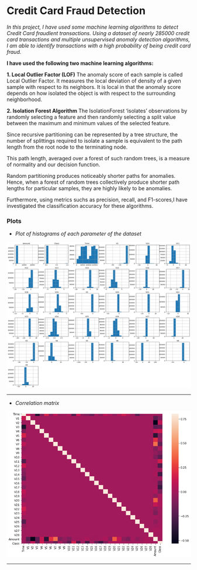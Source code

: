 # Credit Card Fraud Detection

*In this project, I have used some machine learning algorithms to detect Credit Card fraudlent transactions. Using a dataset of nearly 285000 credit card transactions and multiple unsupervised anomaly detection algorithms, I am able to identify transactions with a high probability of being credit card fraud.*

**I have used the following two machine learning algorithms:**

**1. Local Outlier Factor (LOF)**
The anomaly score of each sample is called Local Outlier Factor. It measures the local deviation of density of a given sample with respect to its neighbors. It is local in that the anomaly score depends on how isolated the object is with respect to the surrounding neighborhood.

**2. Isolation Forest Algorithm**
The IsolationForest ‘isolates’ observations by randomly selecting a feature and then randomly selecting a split value between the maximum and minimum values of the selected feature.

Since recursive partitioning can be represented by a tree structure, the number of splittings required to isolate a sample is equivalent to the path length from the root node to the terminating node.

This path length, averaged over a forest of such random trees, is a measure of normality and our decision function.

Random partitioning produces noticeably shorter paths for anomalies. Hence, when a forest of random trees collectively produce shorter path lengths for particular samples, they are highly likely to be anomalies.

Furthermore, using metrics suchs as precision, recall, and F1-scores,I have investigated  the classification accuracy for these algorithms.


### Plots
- *Plot of histograms of each parameter of the dataset*

<img src="assets/1.png" height = "400" width="600">

---------------------

- *Correlation matrix*


<img src="assets/2.png" height = "400" width="600">

---------------------

